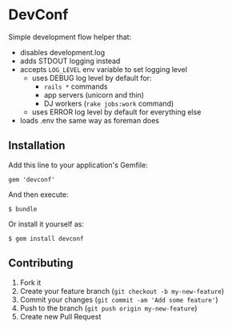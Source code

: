 # DevConf

Simple development flow helper that:

* disables development.log
* adds STDOUT logging instead
* accepts `LOG_LEVEL` env variable to set logging level
  * uses DEBUG log level by default for:
    * `rails *` commands
    * app servers (unicorn and thin)
    * DJ workers (`rake jobs:work` command)
  * uses ERROR log level by default for everything else
* loads .env the same way as foreman does

## Installation

Add this line to your application's Gemfile:

    gem 'devconf'

And then execute:

    $ bundle

Or install it yourself as:

    $ gem install devconf

## Contributing

1. Fork it
2. Create your feature branch (`git checkout -b my-new-feature`)
3. Commit your changes (`git commit -am 'Add some feature'`)
4. Push to the branch (`git push origin my-new-feature`)
5. Create new Pull Request

